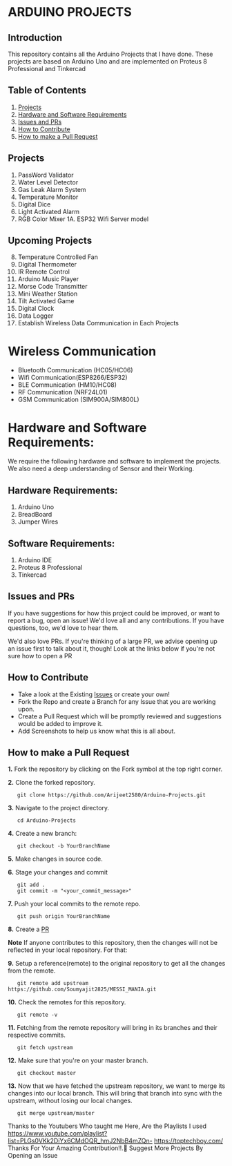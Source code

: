 # ARDUINO PROJECTS

## Introduction

This repository contains all the Arduino Projects that I have done. These projects are based on Arduino Uno and are implemented on Proteus 8 Professional and Tinkercad

## Table of Contents

1. [Projects](#projects)
2. [Hardware and Software Requirements](#hardware-and-software-requirements)
3. [Issues and PRs](#issues-and-prs)
4. [How to Contribute](#how-to-contribute)
5. [How to make a Pull Request](#how-to-make-a-pull-request)

## Projects
1. PassWord Validator 
2. Water Level Detector
3. Gas Leak Alarm System
4. Temperature Monitor
5. Digital Dice
6. Light Activated Alarm
7. RGB Color Mixer
1A. ESP32 Wifi Server model

## Upcoming Projects
8. Temperature Controlled Fan
9. Digital Thermometer
10. IR Remote Control
11. Arduino Music Player
12. Morse Code Transmitter
13. Mini Weather Station
14. Tilt Activated Game
15. Digital Clock
17. Data Logger
18. Establish Wireless Data Communication in Each Projects

# Wireless Communication
- Bluetooth Communication (HC05/HC06)
- Wifi Communication(ESP8266/ESP32)
- BLE Communication (HM10/HC08)
- RF Communication (NRF24L01)
- GSM Communication (SIM900A/SIM800L)


# Hardware and Software Requirements:
We require the following hardware and software to implement the projects.
We also need a deep understanding of Sensor and their Working.
## Hardware Requirements:
1. Arduino Uno
2. BreadBoard
3. Jumper Wires

## Software Requirements:
1. Arduino IDE
2. Proteus 8 Professional
3. Tinkercad
## Issues and PRs

If you have suggestions for how this project could be improved, or want to report a bug, open an issue! We'd love all and any contributions. If you have questions, too, we'd love to hear them.

We'd also love PRs. If you're thinking of a large PR, we advise opening up an issue first to talk about it, though! Look at the links below if you're not sure how to open a PR

## How to Contribute

- Take a look at the Existing [Issues](https://github.com/Arijeet2580/Arduino-Projects/issues) or create your own!
- Fork the Repo and create a Branch for any Issue that you are working upon.
- Create a Pull Request which will be promptly reviewed and suggestions would be added to improve it.
- Add Screenshots to help us know what this is all about.

## How to make a Pull Request

**1.** Fork the repository by clicking on the Fork symbol at the top right corner.

**2.** Clone the forked repository.

```
   git clone https://github.com/Arijeet2580/Arduino-Projects.git
```

**3.** Navigate to the project directory.

```
   cd Arduino-Projects
```

**4.** Create a new branch:

```
   git checkout -b YourBranchName
```

**5.** Make changes in source code.

**6.** Stage your changes and commit

```
   git add .
   git commit -m "<your_commit_message>"
```

**7.** Push your local commits to the remote repo.

```
   git push origin YourBranchName
```

**8.** Create a [PR](https://help.github.com/en/github/collaborating-with-issues-and-pull-requests/creating-a-pull-request)

**Note** If anyone contributes to this repository, then the changes will not be reflected in your local repository. For that:

**9.** Setup a reference(remote) to the original repository to get all the changes from the remote.

```
   git remote add upstream https://github.com/Soumyajit2825/MESSI_MANIA.git
```

**10.** Check the remotes for this repository.

```
   git remote -v
```

**11.** Fetching from the remote repository will bring in its branches and their respective commits.

```
   git fetch upstream
```

**12.** Make sure that you're on your master branch.

```
   git checkout master
```

**13.** Now that we have fetched the upstream repository, we want to merge its changes into our local branch. This will bring that branch into sync with the upstream, without losing our local changes.

```
   git merge upstream/master
```

Thanks to the Youtubers Who taught me 
Here, Are the Playlists I used
https://www.youtube.com/playlist?list=PLGs0VKk2DiYx6CMdOQR_hmJ2NbB4mZQn-
https://toptechboy.com/
Thanks For Your Amazing Contribution!!.🙂
Suggest More Projects By Opening an Issue
